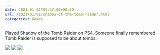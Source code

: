 ```yaml
---
date: 2021-01-01T09:47:00+00:00
url: /2021/01/01/shadow-of-the-tomb-raider.html
categories: Games
---
```

Played Shadow of the Tomb Raider on PS4. Someone finally remembered Tomb Raider is supposed to be about tombs. 

<div class='photogrid'>
<img src='https://rknightuk.s3.us-east-1.amazonaws.com/almanac/shadow-of-the-tomb-raider-2.jpg'>
<img src='https://rknightuk.s3.us-east-1.amazonaws.com/almanac/shadow-of-the-tomb-raider-1.jpg'>
<img src='https://rknightuk.s3.us-east-1.amazonaws.com/almanac/shadow-of-the-tomb-raider-3.jpg'>
</div>
